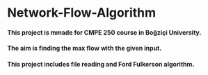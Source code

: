 # Network-Flow-Algorithm
#### This project is mmade for CMPE 250 course in Boğziçi University.
#### The aim is finding the max flow with the given input.
#### This project includes file reading and Ford Fulkerson algorithm.
